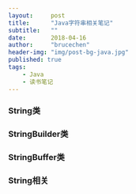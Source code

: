 ```yaml
---
layout:     post
title:      "Java字符串相关笔记"
subtitle:   ""
date:       2018-04-16
author:     "brucechen"
header-img: "img/post-bg-java.jpg"
published: true
tags:
    - Java
    - 读书笔记
---
```


### String类

### StringBuilder类

### StringBuffer类

### String相关